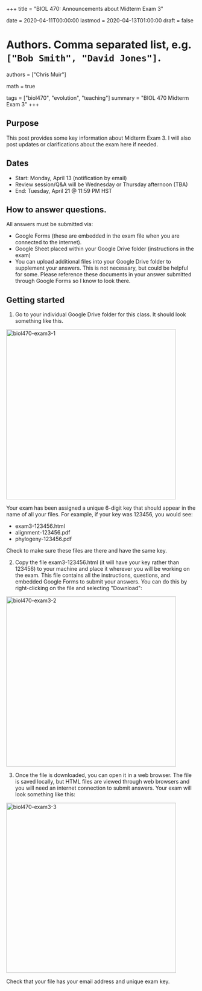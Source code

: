 +++
title = "BIOL 470: Announcements about Midterm Exam 3"

date = 2020-04-11T00:00:00
lastmod = 2020-04-13T01:00:00
draft = false

# Authors. Comma separated list, e.g. `["Bob Smith", "David Jones"]`.
authors = ["Chris Muir"]

math = true

tags = ["biol470", "evolution", "teaching"]
summary = "BIOL 470 Midterm Exam 3"
+++

## Purpose

This post provides some key information about Midterm Exam 3. I will also post updates or clarifications about the exam here if needed.

## Dates

* Start: Monday, April 13 (notification by email)
* Review session/Q&A will be Wednesday or Thursday afternoon (TBA)
* End: Tuesday, April 21 @ 11:59 PM HST

## How to answer questions.

All answers must be submitted via:

* Google Forms (these are embedded in the exam file when you are connected to the internet).
* Google Sheet placed within your Google Drive folder (instructions in the exam)
* You can upload additional files into your Google Drive folder to supplement your answers. This is not necessary, but could be helpful for some. Please reference these documents in your answer submitted through Google Forms so I know to look there.

## Getting started

1. Go to your individual Google Drive folder for this class. It should look something like this.

<img alt = 'biol470-exam3-1' width='450' src='/img/biol470-exam3-1.png' ALIGN = 'center'/>

Your exam has been assigned a unique 6-digit key that should appear in the name of all your files. For example, if your key was 123456, you would see:

* exam3-123456.html
* alignment-123456.pdf
* phylogeny-123456.pdf

Check to make sure these files are there and have the same key.

2. Copy the file exam3-123456.html (it will have your key rather than 123456) to your machine and place it wherever you will be working on the exam. This file contains all the instructions, questions, and embedded Google Forms to submit your answers. You can do this by right-clicking on the file and selecting "Download":

<img alt = 'biol470-exam3-2' width='450' src='/img/biol470-exam3-2.png' ALIGN = 'center'/>

3. Once the file is downloaded, you can open it in a web browser. The file is saved locally, but HTML files are viewed through web browsers and you will need an internet connection to submit answers. Your exam will look something like this:

<img alt = 'biol470-exam3-3' width='450' src='/img/biol470-exam3-3.png' ALIGN = 'center'/>

Check that your file has your email address and unique exam key.